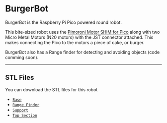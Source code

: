 # BurgerBot
BurgerBot is the Raspberry Pi Pico powered round robot. 

This bite-sized robot uses the [Pimoroni Motor SHIM for Pico](https://www.pimoroni.com/motorshim) along with two Micro Metal Motors (N20 motors) with the JST connector attached. This makes connecting the Pico to the motors a piece of cake, or burger. 

BurgerBot also has a Range finder for detecting and avoiding objects (code comming soon).

---

## STL Files
You can download the STL files for this robot

- [`Base`](stl/base_v1.stl)
- [`Range Finder`](stl/rangefinder_v1.stl)
- [`Support`](stl/support_v1.stl)
- [`Top Section`](stl/topsection_v1.stl)

